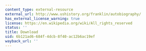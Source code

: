 ```yaml
---
content_type: external-resource
external_url: http://www.ushistory.org/franklin/autobiography/
has_external_license_warning: true
license: https://en.wikipedia.org/wiki/All_rights_reserved
status: ''
title: Download
uid: 6b121ad6-684f-4dcb-8f40-ac12b6ac19ef
wayback_url: ''
---
```

